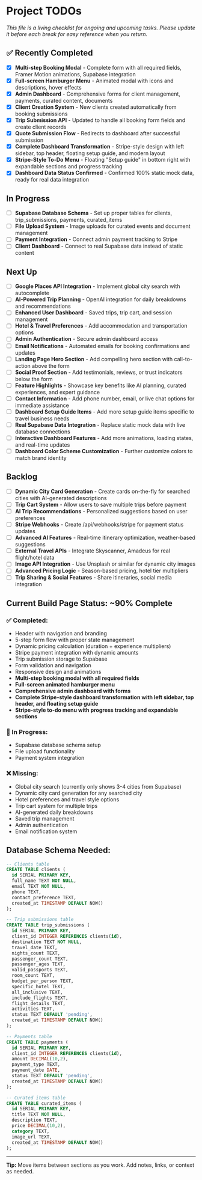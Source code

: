 # Project TODOs

_This file is a living checklist for ongoing and upcoming tasks. Please update it before each break for easy reference when you return._

## ✅ Recently Completed
- [x] **Multi-step Booking Modal** - Complete form with all required fields, Framer Motion animations, Supabase integration
- [x] **Full-screen Hamburger Menu** - Animated modal with icons and descriptions, hover effects
- [x] **Admin Dashboard** - Comprehensive forms for client management, payments, curated content, documents
- [x] **Client Creation System** - New clients created automatically from booking submissions
- [x] **Trip Submission API** - Updated to handle all booking form fields and create client records
- [x] **Quote Submission Flow** - Redirects to dashboard after successful submission
- [x] **Complete Dashboard Transformation** - Stripe-style design with left sidebar, top header, floating setup guide, and modern layout
- [x] **Stripe-Style To-Do Menu** - Floating "Setup guide" in bottom right with expandable sections and progress tracking
- [x] **Dashboard Data Status Confirmed** - Confirmed 100% static mock data, ready for real data integration

## In Progress
- [ ] **Supabase Database Schema** - Set up proper tables for clients, trip_submissions, payments, curated_items
- [ ] **File Upload System** - Image uploads for curated events and document management
- [ ] **Payment Integration** - Connect admin payment tracking to Stripe
- [ ] **Client Dashboard** - Connect to real Supabase data instead of static content

## Next Up
- [ ] **Google Places API Integration** - Implement global city search with autocomplete
- [ ] **AI-Powered Trip Planning** - OpenAI integration for daily breakdowns and recommendations
- [ ] **Enhanced User Dashboard** - Saved trips, trip cart, and session management
- [ ] **Hotel & Travel Preferences** - Add accommodation and transportation options
- [ ] **Admin Authentication** - Secure admin dashboard access
- [ ] **Email Notifications** - Automated emails for booking confirmations and updates
- [ ] **Landing Page Hero Section** - Add compelling hero section with call-to-action above the form
- [ ] **Social Proof Section** - Add testimonials, reviews, or trust indicators below the form
- [ ] **Feature Highlights** - Showcase key benefits like AI planning, curated experiences, and expert guidance
- [ ] **Contact Information** - Add phone number, email, or live chat options for immediate assistance
- [ ] **Dashboard Setup Guide Items** - Add more setup guide items specific to travel business needs
- [ ] **Real Supabase Data Integration** - Replace static mock data with live database connections
- [ ] **Interactive Dashboard Features** - Add more animations, loading states, and real-time updates
- [ ] **Dashboard Color Scheme Customization** - Further customize colors to match brand identity

## Backlog
- [ ] **Dynamic City Card Generation** - Create cards on-the-fly for searched cities with AI-generated descriptions
- [ ] **Trip Cart System** - Allow users to save multiple trips before payment
- [ ] **AI Trip Recommendations** - Personalized suggestions based on user preferences
- [ ] **Stripe Webhooks** - Create /api/webhooks/stripe for payment status updates
- [ ] **Advanced AI Features** - Real-time itinerary optimization, weather-based suggestions
- [ ] **External Travel APIs** - Integrate Skyscanner, Amadeus for real flight/hotel data
- [ ] **Image API Integration** - Use Unsplash or similar for dynamic city images
- [ ] **Advanced Pricing Logic** - Season-based pricing, hotel tier multipliers
- [ ] **Trip Sharing & Social Features** - Share itineraries, social media integration

## Current Build Page Status: ~90% Complete

### ✅ Completed:
- Header with navigation and branding
- 5-step form flow with proper state management
- Dynamic pricing calculation (duration + experience multipliers)
- Stripe payment integration with dynamic amounts
- Trip submission storage to Supabase
- Form validation and navigation
- Responsive design and animations
- **Multi-step booking modal with all required fields**
- **Full-screen animated hamburger menu**
- **Comprehensive admin dashboard with forms**
- **Complete Stripe-style dashboard transformation with left sidebar, top header, and floating setup guide**
- **Stripe-style to-do menu with progress tracking and expandable sections**

### 🔄 In Progress:
- Supabase database schema setup
- File upload functionality
- Payment system integration

### ❌ Missing:
- Global city search (currently only shows 3-4 cities from Supabase)
- Dynamic city card generation for any searched city
- Hotel preferences and travel style options
- Trip cart system for multiple trips
- AI-generated daily breakdowns
- Saved trip management
- Admin authentication
- Email notification system

## Database Schema Needed:
```sql
-- Clients table
CREATE TABLE clients (
  id SERIAL PRIMARY KEY,
  full_name TEXT NOT NULL,
  email TEXT NOT NULL,
  phone TEXT,
  contact_preference TEXT,
  created_at TIMESTAMP DEFAULT NOW()
);

-- Trip submissions table
CREATE TABLE trip_submissions (
  id SERIAL PRIMARY KEY,
  client_id INTEGER REFERENCES clients(id),
  destination TEXT NOT NULL,
  travel_date TEXT,
  nights_count TEXT,
  passenger_count TEXT,
  passenger_ages TEXT,
  valid_passports TEXT,
  room_count TEXT,
  budget_per_person TEXT,
  specific_hotel TEXT,
  all_inclusive TEXT,
  include_flights TEXT,
  flight_details TEXT,
  activities TEXT,
  status TEXT DEFAULT 'pending',
  created_at TIMESTAMP DEFAULT NOW()
);

-- Payments table
CREATE TABLE payments (
  id SERIAL PRIMARY KEY,
  client_id INTEGER REFERENCES clients(id),
  amount DECIMAL(10,2),
  payment_type TEXT,
  payment_date DATE,
  status TEXT DEFAULT 'pending',
  created_at TIMESTAMP DEFAULT NOW()
);

-- Curated items table
CREATE TABLE curated_items (
  id SERIAL PRIMARY KEY,
  title TEXT NOT NULL,
  description TEXT,
  price DECIMAL(10,2),
  category TEXT,
  image_url TEXT,
  created_at TIMESTAMP DEFAULT NOW()
);
```

---
**Tip:** Move items between sections as you work. Add notes, links, or context as needed. 